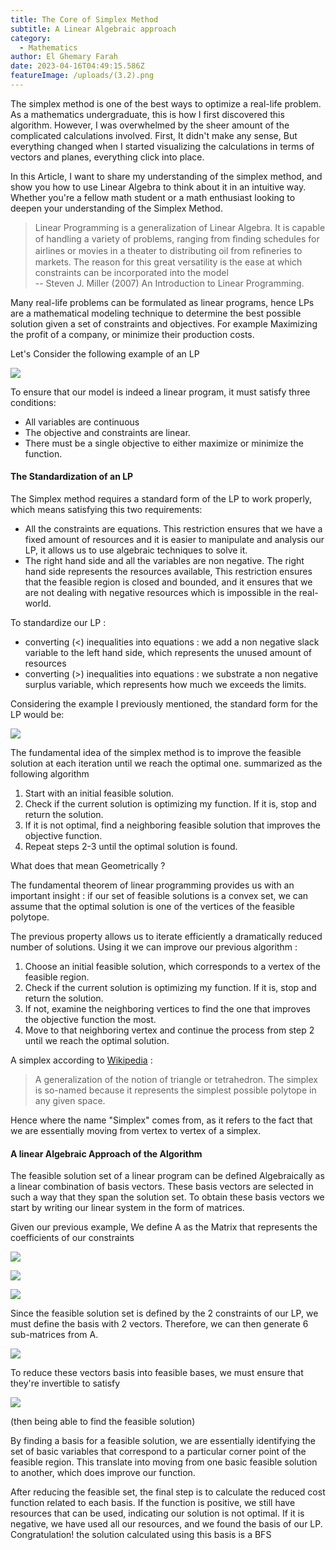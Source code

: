 ```yaml
---
title: The Core of Simplex Method
subtitle: A Linear Algebraic approach
category:
  - Mathematics
author: El Ghemary Farah
date: 2023-04-16T04:49:15.586Z
featureImage: /uploads/(3.2).png
---
```

The simplex method is one of the best ways to optimize a real-life problem. As a mathematics undergraduate, this is how I first discovered this algorithm. However, I was overwhelmed by the sheer amount of the complicated calculations involved. First, It didn't make any sense, But everything changed when I started visualizing the calculations in terms of vectors and planes, everything click into place.

 In this Article, I want to share my understanding of the simplex method, and show you how to use Linear Algebra to think about it in an intuitive way. Whether you're a fellow math student or a math enthusiast looking to deepen your understanding of the Simplex Method.   

> Linear Programming is a generalization of Linear Algebra. It is capable of handling a variety of problems, ranging from ﬁnding schedules for airlines or movies in a theater to distributing oil from reﬁneries to markets. The reason for this great versatility is the ease at which constraints can be incorporated into the model\
> -- Steven J. Miller (2007) An Introduction to Linear Programming.   

Many real-life problems can be formulated as linear programs, hence LPs are a mathematical modeling technique to determine the best possible solution given a set of constraints and objectives. For example Maximizing the profit of a company, or minimize their production costs.

Let's Consider the following example of an LP

![](https://latex.codecogs.com/svg.image?%7Bmax%7D%5C%20z%20=%20x_1%20&plus;%202x_2%20%5C%5C%7B%5C%20%5C%20%5C%20%5C%20%7D%20s.t%5C%20%5C%20%5C%20%5C%20%20x_1%20%5Cleq%203,%5C%5C%7B%5C%20%5C%20%5C%20%5C%20%5C%20%5C%20%5C%20%5C%20%5C%20%5C%20%5C%20%7Dx_1%20&plus;%20x_2%20%5Cleq%205,%5C%5C%7B%5C%20%5C%20%5C%20%5C%20%5C%20%5C%20%5C%20%5C%20%5C%20%5C%20%5C%20%7Dx_1,x_2%20%5Cgeq%200)

To ensure that our model is indeed a linear program, it must satisfy three conditions: 

* ﻿All variables are continuous
* ﻿The objective and constraints are linear.
* ﻿There must be a single objective to either maximize or minimize the function.

#### The Standardization of an LP

The Simplex method requires a standard form of the LP to work properly, which means satisfying this two requirements:     

* All the constraints are equations. This restriction ensures that we have a fixed amount of resources and it is easier to manipulate and analysis our LP, it allows us to use algebraic techniques to solve it.       
* The right hand side and all the variables are non negative. The right hand side represents the resources available, This restriction ensures that the feasible region is closed and bounded, and it ensures that we are not dealing with negative resources which is impossible in the real-world.    

To standardize our LP :

* converting (<) inequalities into equations : we add a non negative slack variable to the left hand side, which represents the unused amount of resources
* converting (>) inequalities into equations : we substrate a non negative surplus variable, which represents how much we exceeds the limits.    

Considering the example I previously mentioned, the standard form for the LP would be:

![](https://latex.codecogs.com/svg.image?%7Bmax%7D%5C%20z%20=%20x_1%20&plus;%202x_2%20%5C%5C%7B%5C%20%5C%20%5C%20%5C%20%7D%20s.t%5C%20%5C%20%5C%20%5C%20%20x_1%20&plus;%20x_3%20=%203,%5C%5C%7B%5C%20%5C%20%5C%20%5C%20%5C%20%5C%20%5C%20%5C%20%5C%20%5C%20%5C%20%7Dx_1%20&plus;%20x_2%20&plus;%20x_4%20=%205,%5C%5C%7B%5C%20%5C%20%5C%20%5C%20%5C%20%5C%20%5C%20%5C%20%5C%20%5C%20%5C%20%7Dx_1,x_2,%20x_3,%20x_4%20%5Cgeq%200)

The fundamental idea of the simplex method is to improve the feasible solution at each iteration until we reach the optimal one. summarized as the following algorithm

1. Start with an initial feasible solution.
2. Check if the current solution is optimizing my function. If it is, stop and return the solution.
3. If it is not optimal, find a neighboring feasible solution that improves the objective function.
4. Repeat steps 2-3 until the optimal solution is found.

What does that mean Geometrically ? 

The fundamental theorem of linear programming provides us with an important insight : if our set of feasible solutions is a convex set, we can assume that the optimal solution is one of the vertices of the feasible polytope.   

The previous property allows us to iterate efficiently a dramatically reduced number of solutions. Using it we can improve our previous algorithm : 

1. Choose an initial feasible solution, which corresponds to a vertex of the feasible region.
2. Check if the current solution is optimizing my function. If it is, stop and return the solution.
3. If not, examine the neighboring vertices to find the one that improves the objective function the most.
4. Move to that neighboring vertex and continue the process from step 2 until we reach the optimal solution.

A simplex according to [Wikipedia](https://en.wikipedia.org/wiki/Simplex) :

> A generalization of the notion of triangle or tetrahedron. The simplex is so-named because it represents the simplest possible polytope in any given space.

Hence where the name "Simplex" comes from, as it refers to the fact that we are essentially moving from vertex to vertex of a simplex.

#### A linear Algebraic Approach of the Algorithm

The feasible solution set of a linear program can be defined Algebraically as a linear combination of basis vectors. These basis vectors are selected in such a way that they span the solution set. To obtain these basis vectors we start by writing our linear system in the form of matrices. 

Given our previous example,  We define A as the Matrix that represents the coefficients of our constraints 

![](https://latex.codecogs.com/svg.image?\inline&space;A&space;=&space;\begin{pmatrix}&space;1&space;&&space;0&space;&&space;1&space;&&space;0&space;\\1&space;&&space;1&space;&&space;0&space;&&space;1&space;\\\end{pmatrix})

![](https://latex.codecogs.com/svg.image?%5Cinline%20B_1%20=%20%5Cbegin%7Bpmatrix%7D%201%20&%200%20%5C%5C%201%20&%201%20%5C%5C%5Cend%7Bpmatrix%7D,B_2%20=%20%5Cbegin%7Bpmatrix%7D%201%20&%201%20%5C%5C%201%20&%200%20%5C%5C%5Cend%7Bpmatrix%7D,%20B_3%20=%20%5Cbegin%7Bpmatrix%7D%201%20&%200%20%5C%5C%201%20&%201%20%5C%5C%5Cend%7Bpmatrix%7D,%20%20B_4%20=%20%5Cbegin%7Bpmatrix%7D%200%20&%201%20%5C%5C%201%20&%200%20%5C%5C%5Cend%7Bpmatrix%7D,%20%20B_5%20=%20%5Cbegin%7Bpmatrix%7D%200%20&%200%20%5C%5C%201%20&%201%20%5C%5C%5Cend%7Bpmatrix%7D,%20%20B_6%20=%20%5Cbegin%7Bpmatrix%7D%201%20&%200%20%5C%5C%200%20&%201%20%5C%5C%5Cend%7Bpmatrix%7D,%20%20)

![](https://latex.codecogs.com/svg.image?%5Cinline%20%5Ctiny%20B_1%20=%20%5Cbegin%7Bpmatrix%7D%201%20&%200%20%5C%5C%201%20&%201%20%5C%5C%5Cend%7Bpmatrix%7D,B_2%20=%20%5Cbegin%7Bpmatrix%7D%201%20&%201%20%5C%5C%201%20&%200%20%5C%5C%5Cend%7Bpmatrix%7D,%20B_3%20=%20%5Cbegin%7Bpmatrix%7D%201%20&%200%20%5C%5C%201%20&%201%20%5C%5C%5Cend%7Bpmatrix%7D,%20%20B_4%20=%20%5Cbegin%7Bpmatrix%7D%200%20&%201%20%5C%5C%201%20&%200%20%5C%5C%5Cend%7Bpmatrix%7D,%20%20B_5%20=%20%5Cbegin%7Bpmatrix%7D%200%20&%200%20%5C%5C%201%20&%201%20%5C%5C%5Cend%7Bpmatrix%7D,%20%20B_6%20=%20%5Cbegin%7Bpmatrix%7D%201%20&%200%20%5C%5C%200%20&%201%20%5C%5C%5Cend%7Bpmatrix%7D,%20%20)

Since the feasible solution set is defined by the 2 constraints of our LP, we must define the basis with 2 vectors. Therefore,  we can then generate 6 sub-matrices from A.

![](https://latex.codecogs.com/svg.image?\inline&space;B_1&space;=&space;\begin{pmatrix}&space;1&space;&&space;0&space;\\&space;1&space;&&space;1&space;\\\end{pmatrix},B_2&space;=&space;\begin{pmatrix}&space;1&space;&&space;1&space;\\&space;1&space;&&space;0&space;\\\end{pmatrix},&space;B_3&space;=&space;\begin{pmatrix}&space;1&space;&&space;0&space;\\&space;1&space;&&space;1&space;\\\end{pmatrix},&space;&space;B_4&space;=&space;\begin{pmatrix}&space;0&space;&&space;1&space;\\&space;1&space;&&space;0&space;\\\end{pmatrix},&space;&space;B_5&space;=&space;\begin{pmatrix}&space;0&space;&&space;0&space;\\&space;1&space;&&space;1&space;\\\end{pmatrix},&space;&space;B_6&space;=&space;\begin{pmatrix}&space;1&space;&&space;0&space;\\&space;0&space;&&space;1&space;\\\end{pmatrix},&space;&space;)

To reduce these vectors basis into feasible bases, we must ensure that they're invertible to satisfy 

![](https://latex.codecogs.com/svg.image?\inline&space;Bx=b)

 (then being able to find the feasible solution)

By finding a basis for a feasible solution, we are essentially identifying the set of basic variables that correspond to a particular corner point of the feasible region. This translate into moving from one basic feasible solution to another, which does improve our function.

After reducing the feasible set, the final step is to calculate the reduced cost function related to each basis. If the function is positive, we still have resources that can be used, indicating our solution is not optimal. If it is negative, we have used all our resources, and we found the basis of our LP. Congratulation! the solution calculated using this basis is a  BFS